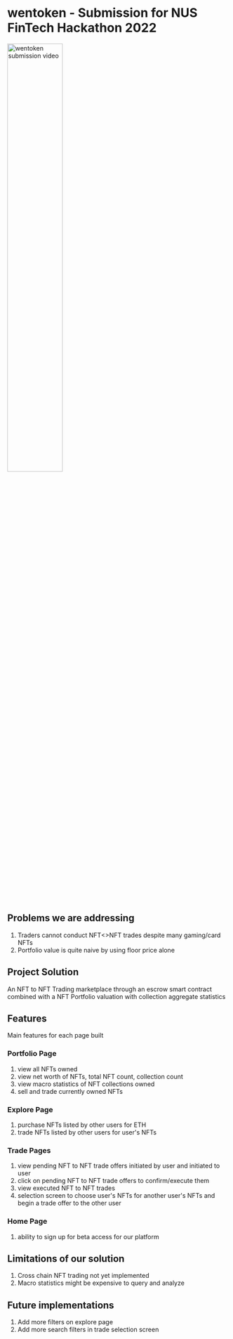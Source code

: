 # wentoken - Submission for NUS FinTech Hackathon 2022

<a href="http://www.youtube.com/watch?feature=player_embedded&v=ayVbUMYLJAY" target="_blank"><img src="http://img.youtube.com/vi/ayVbUMYLJAY/0.jpg" 
alt="wentoken submission video" width="50%" height="auto" /></a>

## Problems we are addressing

1. Traders cannot conduct NFT<>NFT trades despite many gaming/card NFTs
2. Portfolio value is quite naive by using floor price alone

## Project Solution

An NFT to NFT Trading marketplace through an escrow smart contract combined with a NFT Portfolio valuation with collection aggregate statistics

## Features

Main features for each page built

### Portfolio Page

1. view all NFTs owned
2. view net worth of NFTs, total NFT count, collection count
3. view macro statistics of NFT collections owned
4. sell and trade currently owned NFTs

### Explore Page

1. purchase NFTs listed by other users for ETH
2. trade NFTs listed by other users for user's NFTs

### Trade Pages

1. view pending NFT to NFT trade offers initiated by user and initiated to user
2. click on pending NFT to NFT trade offers to confirm/execute them
3. view executed NFT to NFT trades
4. selection screen to choose user's NFTs for another user's NFTs and begin a trade offer to the other user

### Home Page

1. ability to sign up for beta access for our platform

## Limitations of our solution

1. Cross chain NFT trading not yet implemented
2. Macro statistics might be expensive to query and analyze

## Future implementations

1. Add more filters on explore page
2. Add more search filters in trade selection screen
